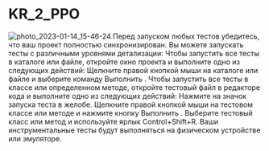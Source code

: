 # KR_2_PPO
![photo_2023-01-14_15-46-24](https://user-images.githubusercontent.com/79315532/213648711-063e0d24-34e1-49a2-a94a-d8bfeb8a5171.jpg)
Перед запуском любых тестов убедитесь, что ваш проект полностью синхронизирован. Вы можете запускать тесты с различными уровнями детализации: Чтобы запустить все тесты в каталоге или файле, откройте окно проекта и выполните одно из следующих действий: Щелкните правой кнопкой мыши на каталоге или файле и выберите команду Выполнить . Чтобы запустить все тесты в классе или определенном методе, откройте тестовый файл в редакторе кода и выполните одно из следующих действий: Нажмите на значок запуска теста в желобе. Щелкните правой кнопкой мыши на тестовом классе или методе и нажмите кнопку Выполнить . Выберите тестовый класс или метод и используйте ярлык Control+Shift+R. Ваши инструментальные тесты будут выполняться на физическом устройстве или эмуляторе.
